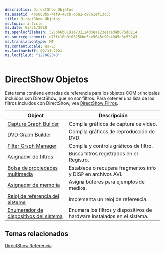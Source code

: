 ```yaml
---
description: DirectShow Objetos
ms.assetid: 4b5068b5-4af9-40cb-b5a2-c9761ef13c55
title: DirectShow Objetos
ms.topic: article
ms.date: 05/31/2018
ms.openlocfilehash: 522bb6b8191a732114d3ea123e1cad4b075d0114
ms.sourcegitcommit: d75fc10b9f0825bbe5ce5045c90d4045e3c53243
ms.translationtype: MT
ms.contentlocale: es-ES
ms.lasthandoff: 09/13/2021
ms.locfileid: "127062340"
---
```

# <a name="directshow-objects"></a>DirectShow Objetos

Este tema contiene entradas de referencia para los objetos COM principales incluidos con DirectShow, que no son filtros. Para obtener una lista de los filtros incluidos con DirectShow, vea [DirectShow Filtros](directshow-filters.md).



| Object                                                   | Descripción                                                      |
|----------------------------------------------------------|------------------------------------------------------------------|
| [Capture Graph Builder](capture-graph-builder.md)       | Compila gráficos de captura de vídeo.                                     |
| [DVD Graph Builder](dvd-graph-builder.md)               | Compila gráficos de reproducción de DVD.                                      |
| [Filter Graph Manager](filter-graph-manager.md)         | Compila y controla gráficos de filtro.                               |
| [Asignador de filtros](filter-mapper.md)                       | Busca filtros registrados en el Registro.                    |
| [Bolsa de propiedades multimedia](media-property-bag.md)             | Establece o recupera fragmentos info y DISP en archivos AVI.             |
| [Asignador de memoria](memory-allocator.md)                 | Asigna búferes para ejemplos de medios.                             |
| [Reloj de referencia del sistema](system-reference-clock.md)     | Implementa un reloj de referencia.                                    |
| [Enumerador de dispositivos del sistema](system-device-enumerator.md) | Enumera los filtros y dispositivos de hardware instalados en el sistema. |



 

## <a name="related-topics"></a>Temas relacionados

<dl> <dt>

[DirectShow Referencia](directshow-reference.md)
</dt> </dl>

 

 



